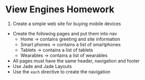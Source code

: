 # View Engines Homework

1. Create a simple web site for buying mobile devices
* Create the following pages and put them into nav
	* Home -> contains greeting and site information
	* Smart phones -> contains a list of smartphones
	* Tablets -> contains a list of tablets
	* Wearables -> contains a list of wearables
* All pages must have the same header, navigation and footer
* Use Jade and Jade Layouts
* Use the `each` directive to create the navigation